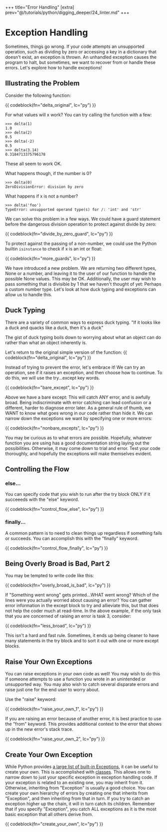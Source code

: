 +++
title="Error Handling"
[extra]
prev="@/tutorials/python/digging_deeper/24_linter.md"
+++

# Exception Handling

Sometimes, things go wrong.
If your code attempts an unsupported operation, such as dividing by zero or accessing a key in a dictionary that doesn't exist, an exception is thrown.
An unhandled exception causes the program to halt, but sometimes, we want to recover from or handle these errors.
Let's explore how to handle exceptions!

## Illustrating the Problem

Consider the following function:

{{ codeblock(fn="delta_original", lc="py") }}

For what values will x work?
You can try calling the function with a few:

```
>>> delta(1)
1.0
>>> delta(2)
0.5
>>> delta(-2)
0.5
>>> delta(3.14)
0.3184713375796178
```

These all seem to work OK.

What happens though, if the number is 0?

```
>>> delta(0)
ZeroDivisionError: division by zero
```

What happens if x is not a number?

```
>>> delta('foo')
TypeError: unsupported operand type(s) for /: 'int' and 'str'
```

We can solve this problem in a few ways.
We could have a guard statement before the dangerous division operation to protect against divide by zero:

{{ codeblock(fn="divide_by_zero_guard", lc="py") }}

To protect against the passing of a non-number, we could use the Python builtin `isinstance` to check if x is an int or float:

{{ codeblock(fn="more_guards", lc="py") }}

We have introduced a new problem.
We are returning two different types, None or a number, and leaving it to the user of our function to handle the possible None values.
This may be OK.
Additionally, the user may wish to pass something that is divisible by 1 that we haven't thought of yet:  Perhaps a custom number type.
Let's look at how duck typing and exceptions can allow us to handle this.

## Duck Typing

There are a variety of common ways to express duck typing.
"If it looks like a duck and quacks like a duck, then it's a duck"

The gist of duck typing boils down to worrying about what an object can do rather than what an object inherently is.

Let's return to the original simple version of the function:
{{ codeblock(fn="delta_original", lc="py") }}

Instead of trying to prevent the error, let's embrace it!
We can try an operation, see if it raises an exception, and then choose how to continue.
To do this, we will use the try...except key words.

{{ codeblock(fn="bare_except", lc="py") }}

Above we have a bare except:  This will catch ANY error, and is awfully broad.
Being indiscriminate with error catching can lead confusion or a different, harder to diagnose error later.
As a general rule of thumb, we WANT to know what goes wrong in our code rather than hide it.
We can narrow down the exceptions we want by specifying one or more errors:

{{ codeblock(fn="nonbare_excepts", lc="py") }}

You may be curious as to what errors are possible.
Hopefully, whatever function you are using has a good documentation string laying out the possibilities.
Otherwise, it may come down to trial and error.
Test your code thoroughly, and hopefully the exceptions will make themselves evident.

## Controlling the Flow

### else...

You can specify code that you wish to run after the try block ONLY if it succeeeds with the "else" keyword.

{{ codeblock(fn="control_flow_else", lc="py") }}

### finally...

A common pattern is to need to clean things up regardless if something fails or succeeds.
You can accomplish this with the "finally" keyword.

{{ codeblock(fn="control_flow_finally", lc="py") }}

## Being Overly Broad is Bad, Part 2

You may be tempted to write code like this:

{{ codeblock(fn="overly_broad_is_bad", lc="py") }}

If "Something went wrong" gets printed...WHAT went wrong?
Which of the lines were you actually worried about causing an error?
You can gather error information in the except block to try and allieviate this, but that does not help the coder much at read-time.
In the above example, if the only task that you are concerned of raising an error is task 3, consider:

{{ codeblock(fn="less_broad", lc="py") }}

This isn't a hard and fast rule. Sometimes, it ends up being cleaner to have many statements in the try block and to sort it out with one or more except blocks.

## Raise Your Own Exceptions

You can raise exceptions in your own code as well!
You may wish to do this if someone attempts to use a function you wrote in an unintended or unsupported way.
You may also wish to catch several disparate errors and raise just one for the end user to worry about.

Use the "raise" keyword:

{{ codeblock(fn="raise_your_own_1", lc="py") }}

If you are raising an error because of another error, it is best practice to use the "from" keyword.
This provides additional context to the error that shows up in the new error's stack trace.

{{ codeblock(fn="raise_your_own_2", lc="py") }}

## Create Your Own Exception

While Python provides [a large list of built-in Exceptions](https://docs.python.org/3/library/exceptions.html#concrete-exceptions), it can be useful to create your own.
This is accomplished with [classes](@/tutorials/python/digging_deeper/23_classes.md).
This allows one to narrow down to just your specific exception in exception handling code.
If your exception is related to an existing one, you may inherit from it.  Otherwise, inheriting from "Exception" is usually a good choice.
You can create your own hierarchy of errors by creating one that inherits from "Exception", and then inheriting from that in turn.
If you try to catch an exception higher up the chain, it will in turn catch its children.
Remember that if you specify "Exception", you catch ALL exceptions as it is the most basic exception that all others derive from.

{{ codeblock(fn="create_your_own", lc="py") }}
